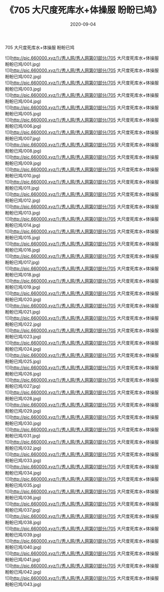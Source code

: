 ﻿---
layout: post
title:  《705 大尺度死库水+体操服 盼盼已鸠》
date:   2020-09-04
img: http://pic.660000.xyz/1:/秀人网/秀人网第01部分/705 大尺度死库水+体操服 盼盼已鸠/000.jpg
categories: [美女, 清纯, 唯美]
---

705 大尺度死库水+体操服 盼盼已鸠

  ![](http://pic.660000.xyz/1:/秀人网/秀人网第01部分/705 大尺度死库水+体操服 盼盼已鸠/001.jpg) <br> ![](http://pic.660000.xyz/1:/秀人网/秀人网第01部分/705 大尺度死库水+体操服 盼盼已鸠/002.jpg) <br> ![](http://pic.660000.xyz/1:/秀人网/秀人网第01部分/705 大尺度死库水+体操服 盼盼已鸠/003.jpg) <br> ![](http://pic.660000.xyz/1:/秀人网/秀人网第01部分/705 大尺度死库水+体操服 盼盼已鸠/004.jpg) <br> ![](http://pic.660000.xyz/1:/秀人网/秀人网第01部分/705 大尺度死库水+体操服 盼盼已鸠/005.jpg) <br> ![](http://pic.660000.xyz/1:/秀人网/秀人网第01部分/705 大尺度死库水+体操服 盼盼已鸠/006.jpg) <br> ![](http://pic.660000.xyz/1:/秀人网/秀人网第01部分/705 大尺度死库水+体操服 盼盼已鸠/007.jpg) <br> ![](http://pic.660000.xyz/1:/秀人网/秀人网第01部分/705 大尺度死库水+体操服 盼盼已鸠/008.jpg) <br> ![](http://pic.660000.xyz/1:/秀人网/秀人网第01部分/705 大尺度死库水+体操服 盼盼已鸠/009.jpg) <br> ![](http://pic.660000.xyz/1:/秀人网/秀人网第01部分/705 大尺度死库水+体操服 盼盼已鸠/010.jpg) <br> ![](http://pic.660000.xyz/1:/秀人网/秀人网第01部分/705 大尺度死库水+体操服 盼盼已鸠/011.jpg) <br> ![](http://pic.660000.xyz/1:/秀人网/秀人网第01部分/705 大尺度死库水+体操服 盼盼已鸠/012.jpg) <br> ![](http://pic.660000.xyz/1:/秀人网/秀人网第01部分/705 大尺度死库水+体操服 盼盼已鸠/013.jpg) <br> ![](http://pic.660000.xyz/1:/秀人网/秀人网第01部分/705 大尺度死库水+体操服 盼盼已鸠/014.jpg) <br> ![](http://pic.660000.xyz/1:/秀人网/秀人网第01部分/705 大尺度死库水+体操服 盼盼已鸠/015.jpg) <br> ![](http://pic.660000.xyz/1:/秀人网/秀人网第01部分/705 大尺度死库水+体操服 盼盼已鸠/016.jpg) <br> ![](http://pic.660000.xyz/1:/秀人网/秀人网第01部分/705 大尺度死库水+体操服 盼盼已鸠/017.jpg) <br> ![](http://pic.660000.xyz/1:/秀人网/秀人网第01部分/705 大尺度死库水+体操服 盼盼已鸠/018.jpg) <br> ![](http://pic.660000.xyz/1:/秀人网/秀人网第01部分/705 大尺度死库水+体操服 盼盼已鸠/019.jpg) <br> ![](http://pic.660000.xyz/1:/秀人网/秀人网第01部分/705 大尺度死库水+体操服 盼盼已鸠/020.jpg) <br> ![](http://pic.660000.xyz/1:/秀人网/秀人网第01部分/705 大尺度死库水+体操服 盼盼已鸠/021.jpg) <br> ![](http://pic.660000.xyz/1:/秀人网/秀人网第01部分/705 大尺度死库水+体操服 盼盼已鸠/022.jpg) <br> ![](http://pic.660000.xyz/1:/秀人网/秀人网第01部分/705 大尺度死库水+体操服 盼盼已鸠/023.jpg) <br> ![](http://pic.660000.xyz/1:/秀人网/秀人网第01部分/705 大尺度死库水+体操服 盼盼已鸠/024.jpg) <br> ![](http://pic.660000.xyz/1:/秀人网/秀人网第01部分/705 大尺度死库水+体操服 盼盼已鸠/025.jpg) <br> ![](http://pic.660000.xyz/1:/秀人网/秀人网第01部分/705 大尺度死库水+体操服 盼盼已鸠/026.jpg) <br> ![](http://pic.660000.xyz/1:/秀人网/秀人网第01部分/705 大尺度死库水+体操服 盼盼已鸠/027.jpg) <br> ![](http://pic.660000.xyz/1:/秀人网/秀人网第01部分/705 大尺度死库水+体操服 盼盼已鸠/028.jpg) <br> ![](http://pic.660000.xyz/1:/秀人网/秀人网第01部分/705 大尺度死库水+体操服 盼盼已鸠/029.jpg) <br> ![](http://pic.660000.xyz/1:/秀人网/秀人网第01部分/705 大尺度死库水+体操服 盼盼已鸠/030.jpg) <br> ![](http://pic.660000.xyz/1:/秀人网/秀人网第01部分/705 大尺度死库水+体操服 盼盼已鸠/031.jpg) <br> ![](http://pic.660000.xyz/1:/秀人网/秀人网第01部分/705 大尺度死库水+体操服 盼盼已鸠/032.jpg) <br> ![](http://pic.660000.xyz/1:/秀人网/秀人网第01部分/705 大尺度死库水+体操服 盼盼已鸠/033.jpg) <br> ![](http://pic.660000.xyz/1:/秀人网/秀人网第01部分/705 大尺度死库水+体操服 盼盼已鸠/034.jpg) <br> ![](http://pic.660000.xyz/1:/秀人网/秀人网第01部分/705 大尺度死库水+体操服 盼盼已鸠/035.jpg) <br> ![](http://pic.660000.xyz/1:/秀人网/秀人网第01部分/705 大尺度死库水+体操服 盼盼已鸠/036.jpg) <br> ![](http://pic.660000.xyz/1:/秀人网/秀人网第01部分/705 大尺度死库水+体操服 盼盼已鸠/037.jpg) <br> ![](http://pic.660000.xyz/1:/秀人网/秀人网第01部分/705 大尺度死库水+体操服 盼盼已鸠/038.jpg) <br> ![](http://pic.660000.xyz/1:/秀人网/秀人网第01部分/705 大尺度死库水+体操服 盼盼已鸠/039.jpg) <br> ![](http://pic.660000.xyz/1:/秀人网/秀人网第01部分/705 大尺度死库水+体操服 盼盼已鸠/040.jpg) <br> ![](http://pic.660000.xyz/1:/秀人网/秀人网第01部分/705 大尺度死库水+体操服 盼盼已鸠/041.jpg) <br> ![](http://pic.660000.xyz/1:/秀人网/秀人网第01部分/705 大尺度死库水+体操服 盼盼已鸠/042.jpg) <br> ![](http://pic.660000.xyz/1:/秀人网/秀人网第01部分/705 大尺度死库水+体操服 盼盼已鸠/043.jpg) <br>